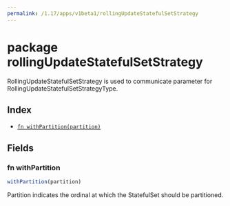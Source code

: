 ```yaml
---
permalink: /1.17/apps/v1beta1/rollingUpdateStatefulSetStrategy
---
```


# package rollingUpdateStatefulSetStrategy

RollingUpdateStatefulSetStrategy is used to communicate parameter for RollingUpdateStatefulSetStrategyType.

## Index

* [`fn withPartition(partition)`](#fn-withpartition)

## Fields

### fn withPartition

```ts
withPartition(partition)
```

Partition indicates the ordinal at which the StatefulSet should be partitioned.